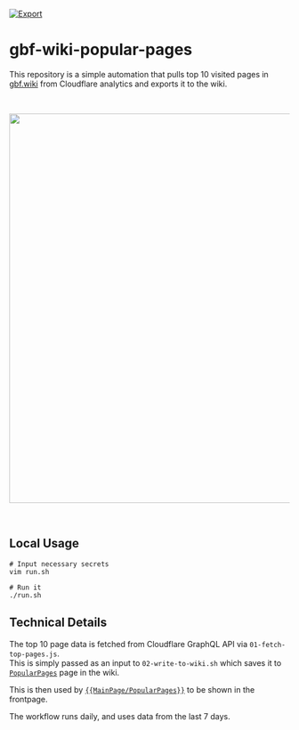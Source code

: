 [![Export](https://github.com/sphiria/gbf-wiki-popular-pages/actions/workflows/export.yaml/badge.svg)](https://github.com/sphiria/gbf-wiki-popular-pages/actions/workflows/export.yaml)

# gbf-wiki-popular-pages

This repository is a simple automation that pulls top 10 visited pages in [gbf.wiki] from Cloudflare analytics
and exports it to the wiki.  


<br>
<p align="center"><img src="https://github.com/sphiria/gbf-wiki-popular-pages/assets/25855364/05d1cd3d-3ae5-486e-b694-fac458c4dc03" width="700"></p>
<br>

## Local Usage
```
# Input necessary secrets
vim run.sh

# Run it
./run.sh
```

## Technical Details
The top 10 page data is fetched from Cloudflare GraphQL API via `01-fetch-top-pages.js`.  
This is simply passed as an input to `02-write-to-wiki.sh` which saves it to [`PopularPages`] page in the wiki.

This is then used by [`{{MainPage/PopularPages}}`] to be shown in the frontpage.

The workflow runs daily, and uses data from the last 7 days. 

[gbf.wiki]: https://gbf.wiki
[`PopularPages`]: https://gbf.wiki/PopularPages
[`{{MainPage/PopularPages}}`]: https://gbf.wiki/Template:MainPage/PopularPages
